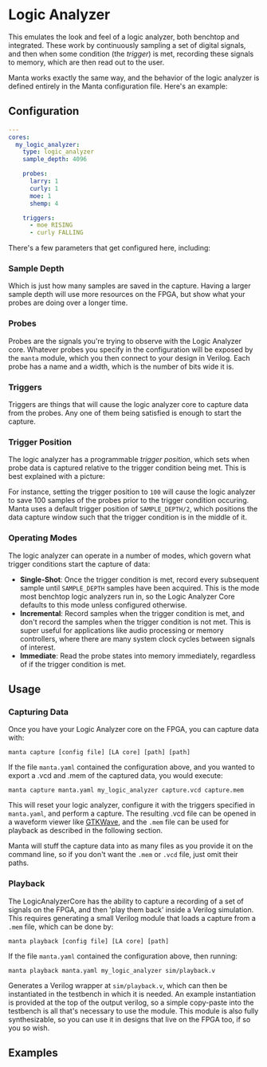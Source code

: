 # Logic Analyzer

This emulates the look and feel of a logic analyzer, both benchtop and integrated. These work by continuously sampling a set of digital signals, and then when some condition (the _trigger_) is met, recording these signals to memory, which are then read out to the user.

Manta works exactly the same way, and the behavior of the logic analyzer is defined entirely in the Manta configuration file. Here's an example:

## Configuration

```yaml
---
cores:
  my_logic_analyzer:
    type: logic_analyzer
    sample_depth: 4096

    probes:
      larry: 1
      curly: 1
      moe: 1
      shemp: 4

    triggers:
      - moe RISING
      - curly FALLING
```

There's a few parameters that get configured here, including:

### Sample Depth

Which is just how many samples are saved in the capture. Having a larger sample depth will use more resources on the FPGA, but show what your probes are doing over a longer time.

### Probes

Probes are the signals you're trying to observe with the Logic Analyzer core. Whatever probes you specify in the configuration will be exposed by the `manta` module, which you then connect to your design in Verilog. Each probe has a name and a width, which is the number of bits wide it is.

### Triggers

Triggers are things that will cause the logic analyzer core to capture data from the probes. Any one of them being satisfied is enough to start the capture.

### Trigger Position

The logic analyzer has a programmable _trigger position_, which sets when probe data is captured relative to the trigger condition being met. This is best explained with a picture:

For instance, setting the trigger position to `100` will cause the logic analyzer to save 100 samples of the probes prior to the trigger condition occuring. Manta uses a default trigger position of `SAMPLE_DEPTH/2`, which positions the data capture window such that the trigger condition is in the middle of it.

### Operating Modes

The logic analyzer can operate in a number of modes, which govern what trigger conditions start the capture of data:

* __Single-Shot__: Once the trigger condition is met, record every subsequent sample until `SAMPLE_DEPTH` samples have been acquired. This is the mode most benchtop logic analyzers run in, so the Logic Analyzer Core defaults to this mode unless configured otherwise.
* __Incremental__: Record samples when the trigger condition is met, and don't record the samples when the trigger condition is not met. This is super useful for applications like audio processing or memory controllers, where there are many system clock cycles between signals of interest.
* __Immediate__: Read the probe states into memory immediately, regardless of if the trigger condition is met.

## Usage

### Capturing Data

Once you have your Logic Analyzer core on the FPGA, you can capture data with:

```
manta capture [config file] [LA core] [path] [path]
```

If the file `manta.yaml` contained the configuration above, and you wanted to export a .vcd and .mem of the captured data, you would execute:

```
manta capture manta.yaml my_logic_analyzer capture.vcd capture.mem
```

This will reset your logic analyzer, configure it with the triggers specified in `manta.yaml`, and perform a capture. The resulting .vcd file can be opened in a waveform viewer like [GTKWave](https://gtkwave.sourceforge.net/), and the `.mem` file can be used for playback as described in the following section.

Manta will stuff the capture data into as many files as you provide it on the command line, so if you don't want the `.mem` or `.vcd` file, just omit their paths.


### Playback

The LogicAnalyzerCore has the ability to capture a recording of a set of signals on the FPGA, and then 'play them back' inside a Verilog simulation. This requires generating a small Verilog module that loads a capture from a `.mem` file, which can be done by:

```
manta playback [config file] [LA core] [path]
```

If the file `manta.yaml` contained the configuration above, then running:

```
manta playback manta.yaml my_logic_analyzer sim/playback.v
```

Generates a Verilog wrapper at `sim/playback.v`, which can then be instantiated in the testbench in which it is needed. An example instantiation is provided at the top of the output verilog, so a simple copy-paste into the testbench is all that's necessary to use the module. This module is also fully synthesizable, so you can use it in designs that live on the FPGA too, if so you so wish.

## Examples